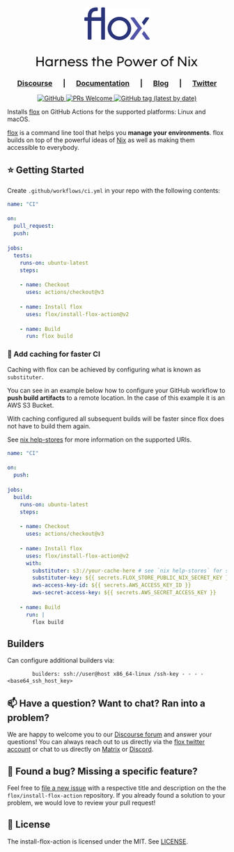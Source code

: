 <h1 align="center">
  <a href="https://flox.dev" target="_blank">
    <picture>
      <source media="(prefers-color-scheme: dark)"  srcset="img/flox_orange_small.png" />
      <source media="(prefers-color-scheme: light)" srcset="img/flox_blue_small.png" />
      <img src="img/flox_blue_small.png" alt="flox logo" />
    </picture>
  </a>
</h1>

<h2 align="center">
  <picture>
    <source media="(prefers-color-scheme: dark)"  srcset="img/harness_the_power_of_nix_dark.svg" />
    <source media="(prefers-color-scheme: light)" srcset="img/harness_the_power_of_nix_light.svg" />
    <img height="24" src="img/harness_the_power_of_nix_light.svg" alt="Harness the Power of Nix" />
  </picture>
</h2>

<!-- TODO: here comes the graphic
 show immediate value proposition
 a short demo of basics would be good for now
 a bold statement: Free yourself from container walls.
-->

<h3 align="center">
   &emsp;
   <a href="https://discourse.flox.dev"><b>Discourse</b></a>
   &emsp; | &emsp; 
   <a href="https://flox.dev/docs"><b>Documentation</b></a>
   &emsp; | &emsp; 
   <a href="https://flox.dev/blog"><b>Blog</b></a>
   &emsp; | &emsp;  
   <a href="https://twitter.com/floxdevelopment"><b>Twitter</b></a>
   &emsp;
</h3>

<p align="center">
  <a href="https://github.com/flox/install-flox-action/blog/main/LICENSE">
    <img alt="GitHub" src="https://img.shields.io/github/license/flox/install-flox-action?style=flat-square">
  </a>
  <a href="https://github.com/flox/install-flox-action/blog/main/CONTRIBUTING.md">
    <img alt="PRs Welcome" src="https://img.shields.io/badge/PRs-welcome-brightgreen.svg?style=flat-square"/>
  </a>
  <a href="https://github.com/flox/install-flox-action/releases">
    <img alt="GitHub tag (latest by date)" src="https://img.shields.io/github/v/tag/flox/install-flox-action?label=Version&style=flat-square">
  </a>
</p>

Installs [flox][flox-github] on GitHub Actions for the supported platforms:
Linux and macOS.

[flox][flox-website] is a command line tool that helps you **manage your
environments**. flox builds on top of the powerful ideas of [Nix][nix-website]
as well as making them accessible to everybody.


## ⭐ Getting Started

Create `.github/workflows/ci.yml` in your repo with the following contents:

```yml
name: "CI"

on:
  pull_request:
  push:

jobs:
  tests:
    runs-on: ubuntu-latest
    steps:

    - name: Checkout
      uses: actions/checkout@v3

    - name: Install flox
      uses: flox/install-flox-action@v2

    - name: Build
      run: flox build
```

### 🚀 Add caching for faster CI

Caching with flox can be achieved by configuring what is known as
`substituter`.

You can see in an example below how to configure your GitHub workflow to **push
build artifacts** to a remote location. In the case of this example it is an
AWS S3 Bucket. 

With caching configured all subsequent builds will be faster since flox does
not have to build them again.

See [nix help-stores][nix-help-stores] for more information on the supported
URIs.

```yml
name: "CI"

on:
  push:

jobs:
  build:
    runs-on: ubuntu-latest
    steps:

    - name: Checkout
      uses: actions/checkout@v3

    - name: Install flox
      uses: flox/install-flox-action@v2
      with:
        substituter: s3://your-cache-here # see `nix help-stores` for supported uris
        substituter-key: ${{ secrets.FLOX_STORE_PUBLIC_NIX_SECRET_KEY }}
        aws-access-key-id: ${{ secrets.AWS_ACCESS_KEY_ID }}
        aws-secret-access-key: ${{ secrets.AWS_SECRET_ACCESS_KEY }}

    - name: Build
      run: |
        flox build
```

## Builders

Can configure additional builders via:
```
        builders: ssh://user@host x86_64-linux /ssh-key - - - - <base64_ssh_host_key>
```



## 📫 Have a question? Want to chat? Ran into a problem?

We are happy to welcome you to our [Discourse forum][discourse] and answer your
questions! You can always reach out to us directly via the [flox twitter
account][twitter] or chat to us directly on [Matrix][matrix] or
[Discord][discord].


## 🤝 Found a bug? Missing a specific feature?

Feel free to [file a new issue][new-issue] with a respective title and
description on the the `flox/install-flox-action` repository. If you already
found a solution to your problem, we would love to review your pull request!


## 🪪 License

The install-flox-action is licensed under the MIT. See [LICENSE](./LICENSE).


[flox-github]: https://github.com/flox/flox 
[flox-website]: https://flox.dev
[new-issue]: https://github.com/flox/install-flox-action/issues/new/choose
[discourse]: https://discourse.flox.dev
[twitter]: https://twitter.com/floxdevelopment
[matrix]: https://matrix.to/#/#flox:matrix.org
[discord]: https://discord.gg/5H7hN57eQR
[nix-website]: https://nixos.org
[nix-help-stores]: https://nixos.org/manual/nix/unstable/command-ref/new-cli/nix3-help-stores.html
